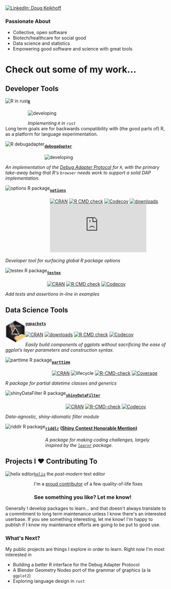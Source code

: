 [![LinkedIn: Doug Kelkhoff](https://img.shields.io/static/v1?label=&style=for-the-badge&message=Doug%20Kelkhoff&logo=LinkedIn&color=0a66c2)](https://www.linkedin.com/in/doug-kelkhoff/)

### Passionate About

- Collective, open software
- Biotech/healthcare for social good
- Data science and statistics
- Empowering good software and science with great tools

# Check out some of my work...

## Developer Tools

<a href="https://github.com/dgkf/R"><img height="72" alt="R in rust" src="https://user-images.githubusercontent.com/18220321/211887618-2e88d097-0f3b-47a1-bcdc-aa201ccf0630.png" align="left"></a>

#### [`R`](https://github.com/dgkf/R) 

![developing](https://img.shields.io/badge/lifecycle-developing-orange)

*Implementing `R` in `rust`*  
Long term goals are for backwards compatibility with (the good parts of) R, as a platform for language experimentation.

<!-- debugadapter -->
<a href="https://github.com/dgkf/debugadapter"><img height="72" alt="R debugadapter" src="https://user-images.githubusercontent.com/18220321/211887618-2e88d097-0f3b-47a1-bcdc-aa201ccf0630.png" align="left"></a>

#### [`debugadapter`](https://github.com/dgkf/debugadapter) 

![developing](https://img.shields.io/badge/lifecycle-developing-orange)

*An implementation of the [Debug Adapter
Protocol](https://microsoft.github.io/debug-adapter-protocol/) for `R`, with the primary take-away being that R's `browser` needs work to support a solid DAP implementation.*

<!-- options -->
<a href="https://github.com/dgkf/options"><img height="72" alt="options R package" src="https://user-images.githubusercontent.com/18220321/209406193-2bdff9aa-6236-4b10-94f8-a2eb8777e11d.png" align="left"></a>

#### [`options`](https://github.com/dgkf/options)

[![CRAN](https://img.shields.io/cran/v/options.svg)](https://cran.r-project.org/package=options)
[![R CMD check](https://github.com/dgkf/options/actions/workflows/check-standard.yaml/badge.svg)](https://github.com/dgkf/options/actions/workflows/check-standard.yaml)
[![Codecov](https://img.shields.io/codecov/c/github/dgkf/options/master.svg)](https://app.codecov.io/gh/dgkf/options)
[![downloads](https://cranlogs.r-pkg.org/badges/options)](https://cran.r-project.org/package=options)
[![Matrix Space](https://img.shields.io/matrix/r-pkg-options:matrix.org)](https://matrix.to/#/#r-pkg-options:matrix.org)

*Developer tool for surfacing global R package options*  

<!-- testex -->
<a href="https://github.com/dgkf/testex"><img height="72" alt="testex R package" src="https://user-images.githubusercontent.com/18220321/211960830-8c969bee-8c80-4984-8132-b5993911f179.png" align="left"></a>

#### [`testex`](https://github.com/dgkf/testex)

[![CRAN](https://img.shields.io/cran/v/testex.svg)](https://cran.r-project.org/package=testex)
[![R CMD
check](https://github.com/dgkf/testex/workflows/R-CMD-check/badge.svg)](https://github.com/dgkf/testex/actions?query=workflow%3AR-CMD-check)
[![Codecov](https://img.shields.io/codecov/c/github/dgkf/testex/main.svg)](https://app.codecov.io/gh/dgkf/testex)

*Add tests and assertions in-line in examples*


## Data Science Tools

<!-- ggpackets -->
<a href="https://github.com/dgkf/ggpackets"><img height="72" alt="ggpackets R package" src="https://github.com/dgkf/ggpackets/raw/main/man/figures/ggpackets-hex-small.png" align="left"></a>

#### [`ggpackets`](https://github.com/dgkf/ggpackets)

[![CRAN](https://img.shields.io/cran/v/ggpackets.svg)](https://cran.r-project.org/package=ggpackets)
[![downloads](https://cranlogs.r-pkg.org/badges/ggpackets)](https://cran.r-project.org/package=ggpackets)
[![R CMD
check](https://github.com/dgkf/ggpackets/workflows/R-CMD-check/badge.svg)](https://github.com/dgkf/ggpackets/actions?query=workflow%3AR-CMD-check)
[![Codecov](https://img.shields.io/codecov/c/github/dgkf/ggpackets/master.svg)](https://app.codecov.io/gh/dgkf/ggpackets)

*Easily build components of ggplots without sacrificing the ease of ggplot’s layer parameters and construction syntax.*

<!-- parttime -->
<a href="https://github.com/dgkf/parttime"><img height="72" alt="parttime R package" src="https://user-images.githubusercontent.com/18220321/211887618-2e88d097-0f3b-47a1-bcdc-aa201ccf0630.png" align="left"></a>

#### [`parttime`](https://github.com/dgkf/parttime)

[![CRAN](https://img.shields.io/cran/v/parttime.svg)](https://cran.r-project.org/package=parttime)
![lifecycle](https://img.shields.io/static/v1?label=status&message=developing&color=orange)
[![R-CMD-check](https://github.com/dgkf/parttime/workflows/R-CMD-check/badge.svg)](https://github.com/dgkf/parttime/actions)
[![Coverage](https://codecov.io/gh/dgkf/parttime/branch/main/graph/badge.svg)](https://app.codecov.io/gh/dgkf/parttime?branch=main)

*R package for partial datetime classes and generics*  

<!-- shinyDataFilter -->
<a href="https://github.com/dgkf/shinyDataFilter"><img height="72" alt="shinyDataFilter R package" src="https://user-images.githubusercontent.com/18220321/211883677-7fed08b5-59be-44dd-9f27-41924f170591.png" align="left"></a>

#### [`shinyDataFilter`](https://github.com/dgkf/scriptgloss)

[![CRAN](https://img.shields.io/cran/v/shinyDataFilter.svg)](https://cran.r-project.org/package=shinyDataFilter)
[![R-CMD-check](https://github.com/dgkf/shinyDataFilter/workflows/R-CMD-check/badge.svg)](https://github.com/dgkf/shinyDataFilter/actions)
[![Codecov](https://img.shields.io/codecov/c/github/dgkf/shinyDataFilter/master.svg)](https://app.codecov.io/gh/dgkf/shinyDataFilter)

*Data-agnostic, shiny-idiomatic filter module*

<!-- riddlr -->
<a href="https://github.com/dgkf/riddlr"><img height="72" alt="riddlr R package" src="https://github.com/dgkf/riddlr/raw/master/inst/www/hex-riddlr.png" align="left"></a>

#### [`riddlr`](https://github.com/dgkf/riddlr) **([Shiny Contest Honorable Mention](https://www.rstudio.com/blog/winners-of-the-2nd-shiny-contest/))**

*A package for making coding challenges, largely inspired by the [`learnr`](https://github.com/rstudio/learnr) package.*

## Projects I :heart: Contributing To

<!-- helix -->
<a href="https://github.com/helix-editor/helix"><img height="72" alt="helix editor" src="https://user-images.githubusercontent.com/18220321/211898940-c6fbcf15-8afe-4759-96e4-b117f07bb93c.png" align="left"></a>

[`helix`](https://github.com/helix-editor/helix) the *post-modern* text editor

I'm a [proud contributor](https://github.com/helix-editor/helix/pulls?q=+is%3Apr+author%3Adgkf+) of a few quality-of-life fixes


### See something you like? Let me know!

Generally I develop packages to learn... and that doesn't always
translate to a commitment to long term maintenance unless I know there's
an interested userbase. If you see something interesting, let me know! 
I'm happy to publish if I know my maintenance efforts are going to be put
to good use.

### What's Next?

My public projects are things I explore in order to learn. Right
now I'm most interested in

- Building a better R interface for the Debug Adapter Protocol
- A Blender Geometry Nodes port of the grammar of graphics (a la `ggplot2`)
- Exploring language design in `rust`
